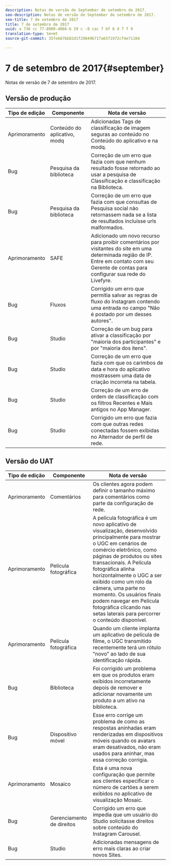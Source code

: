 ```yaml
---
description: Notas de versão de September de setembro de 2017.
seo-description: Notas de versão de September de setembro de 2017.
seo-title: 7 de setembro de 2017
title: 7 de setembro de 2017
uuid: a 736 cc 77-8989-4066-b 19 c -8 cac 7 bf 6 d 7 f 9
translation-type: tm+mt
source-git-commit: 35feb87bb82d1f298496717a65f1972cf4e71104

---
```



# 7 de setembro de 2017{#september}

Notas de versão de 7 de setembro de 2017.

## Versão de produção

| **Tipo de edição** | **Componente** | **Nota de versão** |
|---|---|---|
| Aprimoramento | Conteúdo do aplicativo, modq | Adicionadas Tags de classificação de imagem seguras ao conteúdo no Conteúdo do aplicativo e na modq. |
| Bug | Pesquisa da biblioteca | Correção de um erro que fazia com que nenhum resultado fosse retornado ao usar a pesquisa de Classificação e classificação na Biblioteca. |
| Bug | Pesquisa da biblioteca | Correção de um erro que fazia com que consultas de Pesquisa social não retornassem nada se a lista de resultados incluísse urls malformados. |
| Aprimoramento | SAFE | Adicionado um novo recurso para proibir comentários por visitantes do site em uma determinada região de IP. Entre em contato com seu Gerente de contas para configurar sua rede do Livefyre. |
| Bug | Fluxos | Corrigido um erro que permitia salvar as regras de fluxo do Instagram contendo uma entrada no campo &quot;Não é postado por um desses autores&quot;. |
| Bug | Studio | Correção de um bug para ativar a classificação por &quot;maioria dos participantes&quot; e por &quot;maioria dos itens&quot;. |
| Bug | Studio | Correção de um erro que fazia com que os carimbos de data e hora do aplicativo mostrassem uma data de criação incorreta na tabela. |
| Bug | Studio | Correção de um erro de ordem de classificação com os filtros Recentes e Mais antigos no App Manager. |
| Bug | Studio | Corrigido um erro que fazia com que outras redes conectadas fossem exibidas no Alternador de perfil de rede. |

## Versão do UAT

| **Tipo de edição** | **Componente** | **Nota de versão** |
|---|---|---|
| Aprimoramento | Comentários | Os clientes agora podem definir o tamanho máximo para comentários como parte da configuração de rede. |
| Aprimoramento | Película fotográfica | A película fotográfica é um novo aplicativo de visualização, desenvolvido principalmente para mostrar o UGC em cenários de comércio eletrônico, como páginas de produtos ou sites transacionais. A Película fotográfica alinha horizontalmente o UGC a ser exibido como um rolo da câmera, uma parte no momento. Os usuários finais podem navegar em Película fotográfica clicando nas setas laterais para percorrer o conteúdo disponível. |
| Aprimoramento | Película fotográfica | Quando um cliente implanta um aplicativo de película de filme, o UGC transmitido recentemente terá um rótulo &quot;novo&quot; ao lado de sua identificação rápida. |
| Bug | Biblioteca | Foi corrigido um problema em que os produtos eram exibidos incorretamente depois de remover e adicionar novamente um produto a um ativo na biblioteca. |
| Bug | Dispositivo móvel | Esse erro corrige um problema de como as respostas aninhadas eram renderizadas em dispositivos móveis quando os avatars eram desativados, não eram usados para aninhar, mas essa correção corrigia. |
| Aprimoramento | Mosaico | Esta é uma nova configuração que permite aos clientes especificar o número de cartões a serem exibidos no aplicativo de visualização Mosaic. |
| Bug | Gerenciamento de direitos | Corrigido um erro que impedia que um usuário do Studio solicitasse direitos sobre conteúdo do Instagram Carousel. |
| Bug | Studio | Adicionadas mensagens de erro mais claras ao criar novos Sites. |

